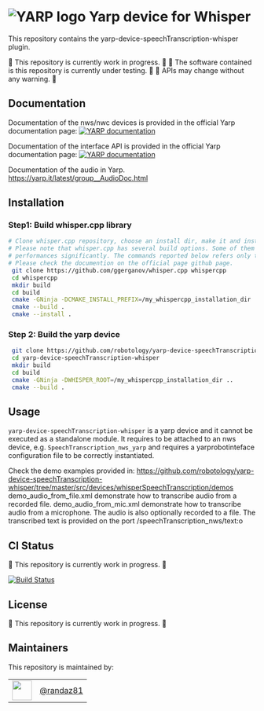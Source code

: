 ![YARP logo](doc/images/yarp-robot-24.png?raw=true "yarp-device-speechTranscription-whisper")
Yarp device for Whisper
=====================

This repository contains the yarp-device-speechTranscription-whisper plugin.

:construction: This repository is currently work in progress. :construction:
:construction: The software contained is this repository is currently under testing. :construction:
:construction: APIs may change without any warning. :construction:

Documentation
-------------

Documentation of the nws/nwc devices is provided in the official Yarp documentation page:
[![YARP documentation](https://img.shields.io/badge/Documentation-yarp.it-19c2d8.svg)](https://yarp.it/latest/group__dev__impl.html)

Documentation of the interface API is provided in the official Yarp documentation page:
[![YARP documentation](https://img.shields.io/badge/Documentation-yarp.it-19c2d8.svg)](https://yarp.it/latest/group__dev__impl.html)

Documentation of the audio in Yarp.
https://yarp.it/latest/group__AudioDoc.html

Installation
-------------

### Step1: Build whisper.cpp library

~~~bash
# Clone whisper.cpp repository, choose an install dir, make it and install it to the chosen install dir.
# Please note that whisper.cpp has several build options. Some of them e.g. the use of the GPU may affect
# performances significantly. The commands reported below refers only to default configuration.
# Please check the documention on the official page github page.
 git clone https://github.com/ggerganov/whisper.cpp whispercpp
 cd whispercpp
 mkdir build
 cd build
 cmake -GNinja -DCMAKE_INSTALL_PREFIX=/my_whispercpp_installation_dir ..
 cmake --build .
 cmake --install .
~~~

### Step 2: Build the yarp device
~~~bash
 git clone https://github.com/robotology/yarp-device-speechTranscription-whisper
 cd yarp-device-speechTranscription-whisper
 mkdir build
 cd build
 cmake -GNinja -DWHISPER_ROOT=/my_whispercpp_installation_dir ..
 cmake --build .
~~~

Usage
-------------
`yarp-device-speechTranscription-whisper` is a yarp device and it cannot be executed as a standalone module.
It requires to be attached to an nws device, e.g. `SpeechTranscription_nws_yarp` and requires a
yarprobotinteface configuration file to be correctly instantiated.

Check the demo examples provided in:
https://github.com/robotology/yarp-device-speechTranscription-whisper/tree/master/src/devices/whisperSpeechTranscription/demos
demo_audio_from_file.xml demonstrate how to transcribe audio from a recorded file.
demo_audio_from_mic.xml demonstrate how to transcribe audio from a microphone. The audio is also optionally recorded to a file.
The transcribed text is provided on the port /speechTranscription_nws/text:o

CI Status
---------

:construction: This repository is currently work in progress. :construction:

[![Build Status](https://github.com/robotology/yarp-device-speechTranscription-whisper/workflows/CI%20Workflow/badge.svg)](https://github.com/robotology/yarp-device-speechTranscription-whisper/actions?query=workflow%3A%22CI+Workflow%22)

License
---------

:construction: This repository is currently work in progress. :construction:

Maintainers
--------------
This repository is maintained by:

| | |
|:---:|:---:|
| [<img src="https://github.com/randaz81.png" width="40">](https://github.com/randaz81) | [@randaz81](https://github.com/randaz81) |
